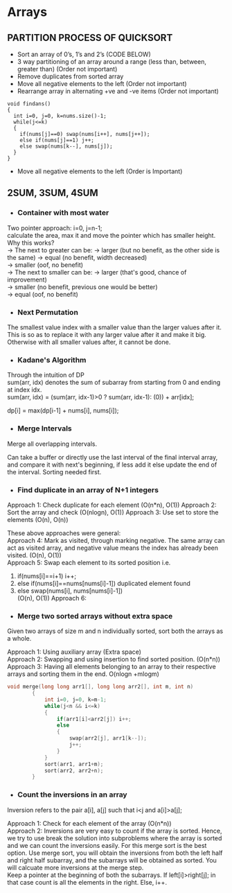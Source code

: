 # Arrays

## PARTITION PROCESS OF QUICKSORT
- Sort an array of 0’s, 1’s and 2’s   (CODE BELOW)
- 3 way partitioning of an array around a range (less than, between, greater than) (Order not important)
- Remove duplicates from sorted array
- Move all negative elements to the left (Order not important)
- Rearrange array in alternating +ve and -ve items (Order not important)

```
void findans()
{
  int i=0, j=0, k=nums.size()-1;
  while(j<=k)
  {
    if(nums[j]==0) swap(nums[i++], nums[j++]);
    else if(nums[j]==1) j++;
    else swap(nums[k--], nums[j]);
  }
}
```
- Move all negative elements to the left (Order is Important)

## 2SUM, 3SUM, 4SUM

- ### **Container with most water**  
Two pointer approach: i=0, j=n-1;  
calculate the area, max it and move the pointer which has smaller height.  
Why this works?  
-> The next to greater can be:
                        -> larger (but no benefit, as the other side is the same) 
                        -> equal (no benefit, width decreased)  
                        -> smaller (oof, no benefit)  
-> The next to smaller can be:
                        -> larger (that's good, chance of improvement)  
                        -> smaller (no benefit, previous one would be better)  
                        -> equal (oof, no benefit)

- ### **Next Permutation**   
The smallest value index with a smaller value than the larger values after it. This is so as to replace it with any larger value after it and make it big. Otherwise with all smaller values after, it cannot be done.   

- ### **Kadane's Algorithm**   
Through the intuition of DP   
sum(arr, idx) denotes the sum of subarray from starting from 0 and ending at index idx.   
sum(arr, idx) = (sum(arr, idx-1)>0 ? sum(arr, idx-1): (0)) + arr[idx];   

dp[i] = max(dp[i-1] + nums[i], nums[i]);

- ### **Merge Intervals**   
Merge all overlapping intervals.   

Can take a buffer or directly use the last interval of the final interval array, and compare it with next's beginning, if less add it else update the end of the interval. Sorting needed first.   

- ### **Find duplicate in an array of N+1 integers**   
Approach 1: Check duplicate for each element (O(n*n), O(1))
Approach 2: Sort the array and check (O(nlogn), O(1))
Approach 3: Use set to store the elements (O(n), O(n))

These above approaches were general:   
Approach 4: Mark as visited, through marking negative. The same array can act as visited array, and negative value means the index has already been visited.  (O(n), O(1))   
Approach 5: Swap each element to its sorted position i.e.   
1. if(nums[i]==i+1) i++;     
2. else if(nums[i]==nums[nums[i]-1]) duplicated element found   
3. else swap(nums[i], nums[nums[i]-1])   
(O(n), O(1))
Approach 6:


- ### **Merge two sorted arrays without extra space**   
Given two arrays of size m and n individually sorted, sort both the arrays as a whole.      

Approach 1: Using auxiliary array  (Extra space)     
Approach 2: Swapping and using insertion to find sorted position. (O(n*n))   
Approach 3: Having all elements belonging to an array to their respective arrays and sorting them in the end. O(nlogn +mlogm)      
```c++
void merge(long long arr1[], long long arr2[], int m, int n) 
        { 
            int i=0, j=0, k=m-1;
    		while(j<n && i<=k)
    		{
    			if(arr1[i]<arr2[j]) i++;
    			else
    			{
    				swap(arr2[j], arr1[k--]);
    				j++;
    			}
    		} 
    		sort(arr1, arr1+m);
    		sort(arr2, arr2+n);
        }
```

- ### **Count the inversions in an array**   
Inversion refers to the pair a[i], a[j] such that i<j and a[i]>a[j];   

Approach 1: Check for each element of the array (O(n*n))   
Approach 2: Inversions are very easy to count if the array is sorted. Hence, we try to use break the solution into subproblems where the array is sorted and we can count the inversions easily. For this merge sort is the best option. Use merge sort, you will obtain the inversions from both the left half and right half subarray, and the subarrays will be obtained as sorted. You will calcuate more inversions at the merge step.   
Keep a pointer at the beginning of both the subarrays. If left[i]>right[j]; in that case count is all the elements in the right. Else, i++.
```c++

```